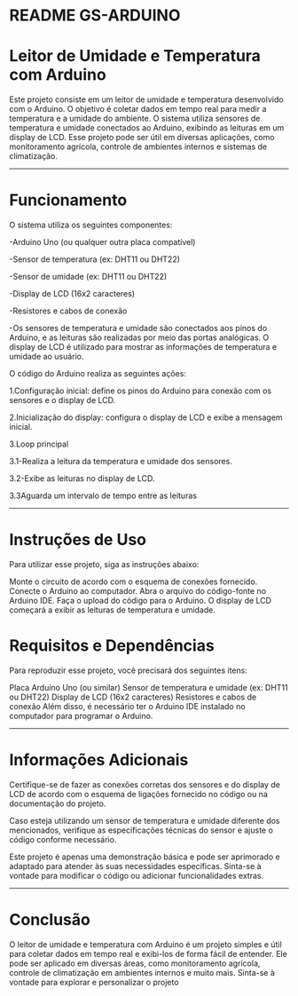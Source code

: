 # README GS-ARDUINO
# Leitor de Umidade e Temperatura com Arduino

Este projeto consiste em um leitor de umidade e temperatura desenvolvido com o Arduino. O objetivo é coletar dados em tempo real para medir a temperatura e a umidade do ambiente. O sistema utiliza sensores de temperatura e umidade conectados ao Arduino, exibindo as leituras em um display de LCD. Esse projeto pode ser útil em diversas aplicações, como monitoramento agrícola, controle de ambientes internos e sistemas de climatização.

----------------------------------------------------------------------------------------------------------------------------------------------------------------------------------------------------------------------
# Funcionamento
O sistema utiliza os seguintes componentes:

-Arduino Uno (ou qualquer outra placa compatível)

-Sensor de temperatura (ex: DHT11 ou DHT22)

-Sensor de umidade (ex: DHT11 ou DHT22)

-Display de LCD (16x2 caracteres)

-Resistores e cabos de conexão

-Os sensores de temperatura e umidade são conectados aos pinos do Arduino, e as leituras são realizadas por meio das portas analógicas. O display de LCD é utilizado para mostrar as informações de temperatura e umidade ao usuário.

O código do Arduino realiza as seguintes ações:

1.Configuração inicial: define os pinos do Arduino para conexão com os sensores e o display de LCD.


2.Inicialização do display: configura o display de LCD e exibe a mensagem inicial.


3.Loop principal

3.1-Realiza a leitura da temperatura e umidade dos sensores.

3.2-Exibe as leituras no display de LCD.

3.3Aguarda um intervalo de tempo entre as leituras

----------------------------------------------------------------------------------------------------------------------------------------------------------------------------------------------------------------------

# Instruções de Uso
Para utilizar esse projeto, siga as instruções abaixo:

Monte o circuito de acordo com o esquema de conexões fornecido.
Conecte o Arduino ao computador.
Abra o arquivo do código-fonte no Arduino IDE.
Faça o upload do código para o Arduino.
O display de LCD começará a exibir as leituras de temperatura e umidade.

# Requisitos e Dependências
Para reproduzir esse projeto, você precisará dos seguintes itens:

Placa Arduino Uno (ou similar)
Sensor de temperatura e umidade (ex: DHT11 ou DHT22)
Display de LCD (16x2 caracteres)
Resistores e cabos de conexão
Além disso, é necessário ter o Arduino IDE instalado no computador para programar o Arduino.

----------------------------------------------------------------------------------------------------------------------------------------------------------------------------------------------------------------------

# Informações Adicionais

Certifique-se de fazer as conexões corretas dos sensores e do display de LCD de acordo com o esquema de ligações fornecido no código ou na documentação do projeto.

Caso esteja utilizando um sensor de temperatura e umidade diferente dos mencionados, verifique as especificações técnicas do sensor e ajuste o código conforme necessário.

Este projeto é apenas uma demonstração básica e pode ser aprimorado e adaptado para atender às suas necessidades específicas. Sinta-se à vontade para modificar o código ou adicionar funcionalidades extras.

----------------------------------------------------------------------------------------------------------------------------------------------------------------------------------------------------------------------

# Conclusão
O leitor de umidade e temperatura com Arduino é um projeto simples e útil para coletar dados em tempo real e exibi-los de forma fácil de entender. Ele pode ser aplicado em diversas áreas, como monitoramento agrícola, controle de climatização em ambientes internos e muito mais. Sinta-se à vontade para explorar e personalizar o projeto
